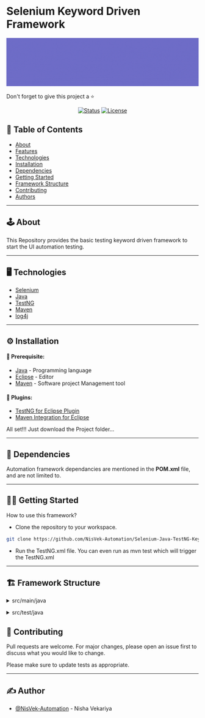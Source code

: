 # Selenium Keyword Driven Framework
![Selenium Datadriven Framework](https://github.com/NisVek-Automation/NisVek-Automation/blob/main/readmeResources/JavaKeywordDriven.gif)

Don't forget to give this project a ⭐
<div align="center">

[![Status](https://img.shields.io/badge/status-active-success.svg)]()
[![License](https://img.shields.io/badge/license-MIT-blue.svg)](/LICENSE)

</div>

## 📝 Table of Contents

- [About](#about)
- [Features](#features)
- [Technologies](#technologies)
- [Installation](#installation)
- [Dependencies](#dependencies)
- [Getting Started](#getting_started)
- [Framework Structure](#framework-structure)
- [Contributing](#contributing)
- [Authors](#author)

---

## 🕹 About <a name = "about"></a>

<p align="left"> 
This Repository provides the basic testing keyword driven framework to start the UI automation testing.
</p>

---
## 🖥️ Technologies <a name = "technologies"></a>

- [Selenium](https://www.selenium.dev/)
- [Java](https://www.java.com/en/)
- [TestNG](https://testng.org/doc/)
- [Maven](https://maven.apache.org/)
- [log4j](https://logging.apache.org/log4j/2.x/)

---

## ⚙️ Installation <a name = "installation"></a>

#### 🎯 Prerequisite:

- [Java](https://www.java.com/en/download/help/index_installing.html) - Programming language
- [Eclipse](https://www.eclipse.org/downloads/) - Editor
- [Maven](https://maven.apache.org/index.html) - Software project Management tool

#### 🔌 Plugins:

- [TestNG for Eclipse Plugin](https://testng.org/doc/eclipse.html)
- [Maven Integration for Eclipse](https://marketplace.eclipse.org/content/maven-integration-eclipse-luna-and-newer)


All set!!! Just download the Project folder...

---

## 🔁 Dependencies <a name = "dependencies"></a>

Automation framework dependancies are mentioned in the <b>POM.xml</b> file, and are not limited to.

---
## 👩‍💻 Getting Started <a name = "getting_started"></a>

How to use this framework?
- Clone the repository to your workspace.

```sh
git clone https://github.com/NisVek-Automation/Selenium-Java-TestNG-KeywordDrivenFramework.git
```

- Run the TestNG.xml file. You can even run as mvn test which will trigger the TestNG.xml

---

## 🏗️ Framework Structure <a name = "framework-structure"></a>

<p>
<details><summary>src/main/java</summary><br>
  
<h3>src/main/java/nisha/config</h3>
  
| Files     | Description |
| ---         | ---       |
| Keywords | This class contains all the keywords which required for testing         |


<h3>src/main/java/nisha/enums</h3>
  
| Files     | Description |
| ---         | ---       |
| OperatingSystems |  Represents Operating System enum        |
| Browsers     | Represents Browsers enum  |
  
<h3>src/main/java/nisha/resources</h3>
  
| Files     | Description |
| ---         | ---       |
| log4jproperties |  Properties for log4j         |
| TestCaseData.xlsx     |  Data driven testing data for each testcases  |
| TestSuite.xlsx    |  Suite setting with testcase detailed steps for that suite  |
  
  
<h3>src/main/java/nisha/utilities</h3>
  
| Files     | Description |
| ---         | ---       |
| ConstantHelper    | Represents Project and framework specific property/constant values  |
| ExcelSheetHelper | Represents the excelsheet functionality helper class         |
| LoggerHelper    | Represents the Logger functionality helper class   |
| ReadObjectHelper    | Represents the excelsheet functionality helper class    |
| ReportHelper     | This class helps to write the execution report   |
  
</details>
</p>

<p>
<details><summary>src/test/java</summary><br>
    This package contains all the application under testcases.
  
  <h3>src/test/java/TestCases</h3>
  
| Files     | Description |
| ---         | ---       |
| BaseTest |  Represent TestCases Parent class        |
| LoginProcess     |  Represent TestCases for Login process.  |
| SearchProcess    |  Represent TestCases for search process  |
</details>
</p>


## 💬 Contributing <a name = "contributing"></a>

Pull requests are welcome. For major changes, please open an issue first to discuss what you would like to change.

Please make sure to update tests as appropriate.

---

## ✍️ Author <a name = "author"></a>

- [@NisVek-Automation](https://www.linkedin.com/in/nisha-vekariya/) - Nisha Vekariya
